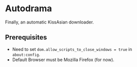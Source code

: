 # Autodrama
Finally, an automatic KissAsian downloader.

## Prerequisites
- Need to set `dom.allow_scripts_to_close_windows = true` in `about:config`.
- Default Browser must be Mozilla Firefox (for now).